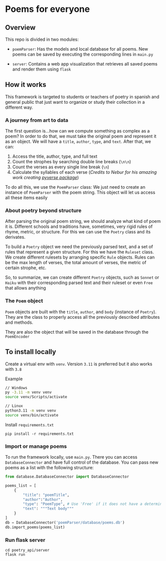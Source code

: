 # Poems for everyone

## Overview
This repo is divided in two modules: 
    
- `poemParser`: Has the models and local database for all poems. New poems can be saved by executing the corresponding lines in `main.py`

- `server`: Contains a web app visualization that retrieves all saved poems and render them using `flask`

## How it works

This framework is targeted to students or teachers of poetry in spanish and general public that just want to organize or study their collection in a different way. 

### A journey from art to data
The first question is...how can we compute something as complex as a poem? In order to do that, we must take the original poem and represent it as an object. We will have a `title`, `author`, `type`, and `text`. After that, we can:

1) Access the title, author, type, and full text
2) Count the strophes by searching double line breaks (`\n\n`)
3) Count the verses as every single line break (`\n`)
4) Calculate the syllables of each verse (*Credits to Nebur for his amazing work creating [pyverse package](https://github.com/neburnodrog/Pyverse)*)

To do all this, we use the `PoemParser` class: We just need to create an instance of `PoemParser` with the poem string. This object will let us access all these items easily

### About poetry beyond structure
After parsing the original poem string, we should analyze what kind of poem it is. Different schools and traditions have, sometimes, very rigid rules of rhyme, metric, or structure. For this we can use the `Poetry` class and its derivates.

To build a `Poetry` object we need the previously parsed text, and a set of rules that represent a given structure. For this we have the `Ruleset` class. We create different rulesets by arranging specific `Rule` objects. 
Rules can be the max length of verses, the total amount of verses, the metric of certain strophe, etc.

So, to summarize, we can create different `Poetry` objects, such as `Sonnet` or `Haiku` with their corresponding parsed text and their ruleset or even `Free` that allows anything 

### The `Poem` object
`Poem` objects are built with the `title`, `author`, and `body` (instance of `Poetry`). They are the class to properly access all the previously described attributes and methods.

They are also the object that will be saved in the database through the `PoemEncoder`


## To install locally

Create a virtual env with `venv`. Version `3.11` is preferred but it also works with `3.8`   

Example
```bash
// Windows
py -3.11 -m venv venv
source venv/Scripts/activate

// Linux
python3.11 -m venv venv
source venv/bin/activate

```

Install `requirements.txt`

```
pip install -r requirements.txt
```

### Import or manage poems

To run the framework locally, use `main.py`. There you can access `DatabaseConnector` and have full control of the database. You can pass new poems as a list with the following structure:

```python
from database.DatabaseConnector import DatabaseConnector

poems_list = [
    {
        "title": "poemTitle",
        "author":"Author",
        "type": "PoemType", # Use 'Free' if it does not have a determined type
        "text": """Text body"""
    }
]
db = DatabaseConnector('poemParser/database/poems.db')
db.import_poems(poems_list)
```


### Run flask server

```
cd poetry_api/server
flask run
```

